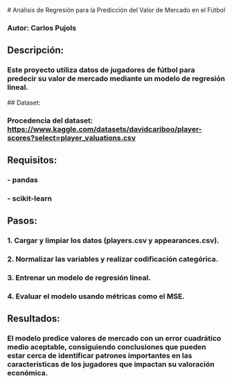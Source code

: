 # Análisis de Regresión para la Predicción del Valor de Mercado en el Fútbol
### Autor: Carlos Pujols

## Descripción:
### Este proyecto utiliza datos de jugadores de fútbol para predecir su valor de mercado mediante un modelo de regresión lineal.

## Dataset:
### Procedencia del dataset: https://www.kaggle.com/datasets/davidcariboo/player-scores?select=player_valuations.csv

## Requisitos:
### - pandas
### - scikit-learn

## Pasos:
### 1. Cargar y limpiar los datos (players.csv y appearances.csv).
### 2. Normalizar las variables y realizar codificación categórica.
### 3. Entrenar un modelo de regresión lineal.
### 4. Evaluar el modelo usando métricas como el MSE.

## Resultados:
### El modelo predice valores de mercado con un error cuadrático medio aceptable, consiguiendo conclusiones que pueden estar cerca de identificar patrones importantes  en las características de los jugadores que impactan  su valoración económica.






